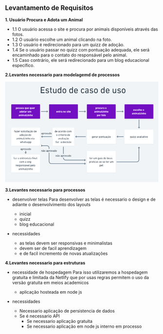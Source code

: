 ## Levantamento de Requisitos

**1. Usuário Procura e Adota um Animal**

- 1.1 O usuário acessa o site e procura por animais disponíveis através das fotos.
- 1.2 O usuário escolhe um animal clicando na foto.
- 1.3 O usuário é redirecionado para um quizz de adoção.
- 1.4 Se o usuário passar no quizz com pontuação adequada, ele será encaminhado para o contato do responsável pelo animal.
- 1.5 Caso contrário, ele será redirecionado para um blog educacional específico.

**2.Levantes necessario para modelagemd de processos**

![img](/images/Captura%20de%20tela%202023-08-27%20123401.png)

**3.Levantes necessario para processos**

- desenvolver telas
  Para desenvolver as telas é necessario o design e de adiante o desenvolvimento dos layouts
  - inicial
  - quizz
  - blog educacional
- necessidades

  - as telas devem ser responsivas e minimalistas
  - devem ser de facil aprendizagem
  - e de facil incremento de novas atualizações

**4.Levantes necessario para estruturas**

- necessidade de hospedagem
  Para isso utilizaremos a hospedagem gratuita e limitada da Netlify que por usas regras permitem o uso da versão gratuita em meios academicos

  - aplicação hosteada em node js

- necessidades
  - Necessario aplicação de persistencia de dados
  - Se é necessario API
    - Se necessario aplicação gratuita
    - Se necessario aplicação em node js interno em processo
